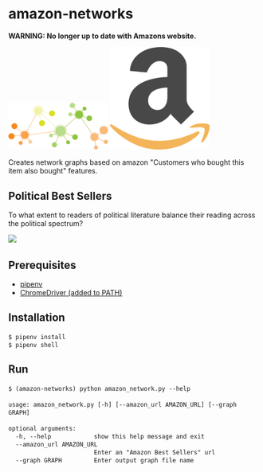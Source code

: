# amazon-networks


**WARNING: No longer up to date with Amazons website.**

<img src="img/graph_network.png" alt="graph network" width="200"/> <img src="img/amazon_icon.png" alt="amazon icon" width="200"/>
 
Creates network graphs based on amazon "Customers who bought this item also bought" features.

**Political Best Sellers**
---

To what extent to readers of political literature balance their reading across the political spectrum?

<div class='tableauPlaceholder' id='viz1580599048927' style='position: relative'><noscript><a href='#'><img alt=' ' src='https:&#47;&#47;public.tableau.com&#47;static&#47;images&#47;Gr&#47;GraphNetwork&#47;PoliticalBookNetwork&#47;1_rss.png' style='border: none' /></a></noscript><object class='tableauViz'  style='display:none;'><param name='host_url' value='https%3A%2F%2Fpublic.tableau.com%2F' /> <param name='embed_code_version' value='3' /> <param name='site_root' value='' /><param name='name' value='GraphNetwork&#47;PoliticalBookNetwork' /><param name='tabs' value='no' /><param name='toolbar' value='yes' /><param name='static_image' value='https:&#47;&#47;public.tableau.com&#47;static&#47;images&#47;Gr&#47;GraphNetwork&#47;PoliticalBookNetwork&#47;1.png' /> <param name='animate_transition' value='yes' /><param name='display_static_image' value='yes' /><param name='display_spinner' value='yes' /><param name='display_overlay' value='yes' /><param name='display_count' value='yes' /></object></div>                <script type='text/javascript'>                    var divElement = document.getElementById('viz1580599048927');                    var vizElement = divElement.getElementsByTagName('object')[0];                    vizElement.style.width='100%';vizElement.style.height=(divElement.offsetWidth*0.75)+'px';                    var scriptElement = document.createElement('script');                    scriptElement.src = 'https://public.tableau.com/javascripts/api/viz_v1.js';                    vizElement.parentNode.insertBefore(scriptElement, vizElement);                </script>


**Prerequisites**
---

 + [pipenv](https://github.com/pypa/pipenv)
 + [ChromeDriver (added to PATH)](https://sites.google.com/a/chromium.org/chromedriver/home)


**Installation**
---

```
$ pipenv install
$ pipenv shell
```

**Run**
---

```
$ (amazon-networks) python amazon_network.py --help

usage: amazon_network.py [-h] [--amazon_url AMAZON_URL] [--graph GRAPH]

optional arguments:
  -h, --help            show this help message and exit
  --amazon_url AMAZON_URL
                        Enter an "Amazon Best Sellers" url
  --graph GRAPH         Enter output graph file name

```
